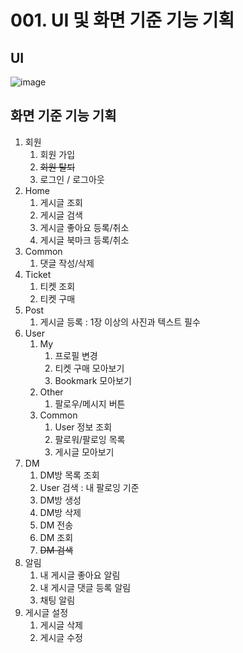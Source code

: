 # 001. UI 및 화면 기준 기능 기획

## UI

![image](https://github.com/user-attachments/assets/6d817a59-7743-4cc0-ab05-5ccec2118654)

## 화면 기준 기능 기획

1. 회원
   1. 회원 가입
   2. ~~회원 탈퇴~~
   3. 로그인 / 로그아웃
2. Home
   1. 게시글 조회
   2. 게시글 검색
   3. 게시글 좋아요 등록/취소
   4. 게시글 북마크 등록/취소
3. Common
   1. 댓글 작성/삭제
4. Ticket
   1. 티켓 조회
   2. 티켓 구매
5. Post
   1. 게시글 등록 : 1장 이상의 사진과 텍스트 필수
6. User
   1. My
      1. 프로필 변경
      2. 티켓 구매 모아보기
      3. Bookmark 모아보기
   2. Other
      1. 팔로우/메시지 버튼
   3. Common
      1. User 정보 조회
      2. 팔로워/팔로잉 목록
      3. 게시글 모아보기
7. DM
   1. DM방 목록 조회
   2. User 검색 : 내 팔로잉 기준
   3. DM방 생성
   4. DM방 삭제
   5. DM 전송
   6. DM 조회
   7. ~~DM 검색~~
8. 알림
   1. 내 게시글 좋아요 알림
   2. 내 게시글 댓글 등록 알림
   3. 채팅 알림
9. 게시글 설정
   1. 게시글 삭제
   2. 게시글 수정

